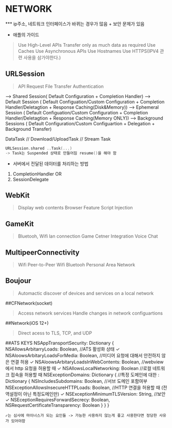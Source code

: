 #  NETWORK
*** ip주소, 네트워크 인터페이스가 바뀌는 경우가 많음 + 보안 문제가 있음
- 애플의 가이드
> Use High-Level APIs
> Transfer only as much data as required
> Use Caches
> Use Asynchronous APIs
> Use Hostnames
> Use HTTPS(IPV4  관련 사용을 삼가야한다.)


## URLSession  
> API Request
> File Transfer
> Authentication

--> Shared Session( Default Configuration + Completion Handler)
--> Default Session ( Default Configuation/Custom Configuration + Completion Handler/Deletagtion + Response Caching(Disk&Memory))
--> Ephemeral Session ( Default Configuation/Custom Configuration + Completion Handler/Deletagtion + Response Caching(Memory ONLY))
--> Background Sessions ( Default Configuration/Custom Configuartion + Delegation + Background Transfer)

DataTask // Download/UploadTask // Stream Task

```swift
URLSession.shared ..Task(...)
-> Task는 Suspended 상태로 만들어짐 resume()을 해야 함 
```

- 서버에서 전달된 데이터를 처리하는 방법 
1. CompletionHandler
        OR
2. SessionDelegate 
 
## WebKit
> Display web contents
> Browser Feature
> Script Injection

## GameKit
> Bluetooh, Wifi lan connection
> Game Cetner Integration
> Voice Chat

## MultipeerConnectivity
> Wifi
> Peer-to-Peer Wifi
> Bluetooh Personal Area Network

## Boujour
> Automactic discover of devices and services
> on a local network

##CFNetwork(socket)
> Access network services
> Handle changes in network configuartions

##Network(iOS 12+)
> Direct acess to TLS, TCP, and UDP



##ATS KEYS
NSAppTransportSecurity: Dictionary {
    NSAllowsArbitarryLoads: Boolean, //ATS 활성화 상태 ✓
    NSAloowsArbitaryLoadsForMedia: Boolean, //미디어 요청에 대해서 안전하지 않은 연결 허용 ✓
    NSAloowsArbitaryLoadsInWebContents: Boolean, //webview에서 http 요청을 허용할 때 ✓
    NSAllowsLocalNetworking: Boolean //로컬 네트워크 접속을 허용할 때
    NSExceptionDomains: Dictionary { //특정 도메인에 대한 
        <domain-name-string> : Dictionary {
            NSIncludesSubdomains: Boolean, //서브 도메인 포함여부 
            NSExceptionAllowsInsecureHTTPLoads: Boolean, //HTTP 연결을 허용할 때 (전역설정이 아닌 특정도메인만) ✓
            NSExceptionMinimumTLSVersion: String, //보안 ✓
            NSEceptionRequiresForwardSecrecy: Boolean, 
            NSRequestCertificateTransparency: Boolean
        }
    }
}

    ✓는 심사에 마이너스가 되는 요인들 -> 가능한 사용하지 않는게 좋고 사용한다면 정당한 사유가 있어야함
